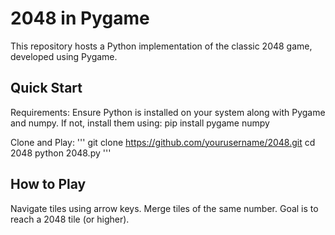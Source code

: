 # 2048 in Pygame 

This repository hosts a Python implementation of the classic 2048 game, developed using Pygame.

## Quick Start

Requirements: Ensure Python is installed on your system along with Pygame and numpy. If not, install them using:
pip install pygame numpy

Clone and Play:
'''
git clone https://github.com/yourusername/2048.git
cd 2048
python 2048.py
'''

## How to Play

Navigate tiles using arrow keys.
Merge tiles of the same number.
Goal is to reach a 2048 tile (or higher).

